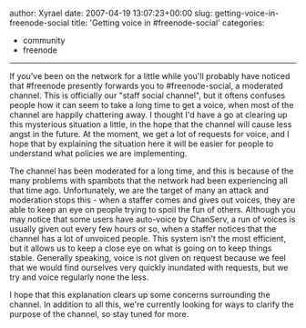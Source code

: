 author: Xyrael
date: 2007-04-19 13:07:23+00:00
slug: getting-voice-in-freenode-social
title: 'Getting voice in #freenode-social'
categories:
- community
- freenode
---
If you've been on the network for a little while you'll probably have noticed that #freenode presently forwards you to #freenode-social, a moderated channel. This is officially our "staff social channel", but it oftens confuses people how it can seem to take a long time to get a voice, when most of the channel are happily chattering away. I thought I'd have a go at clearing up this mysterious situation a little, in the hope that the channel will cause less angst in the future. At the moment, we get a lot of requests for voice, and I hope that by explaining the situation here it will be easier for people to understand what policies we are implementing.

The channel has been moderated for a long time, and this is because of the many problems with spambots that the network had been experiencing all that time ago. Unfortunately, we are the target of many an attack and moderation stops this - when a staffer comes and gives out voices, they are able to keep an eye on people trying to spoil the fun of others. Although you may notice that some users have auto-voice by ChanServ, a run of voices is usually given out every few hours or so, when a staffer notices that the channel has a lot of unvoiced people. This system isn't the most efficient, but it allows us to keep a close eye on what is going on to keep things stable. Generally speaking, voice is not given on request because we feel that we would find ourselves very quickly inundated with requests, but we try and voice regularly none the less.

I hope that this explanation clears up some concerns surrounding the channel. In addition to all this, we're currently looking for ways to clarify the purpose of the channel, so stay tuned for more.

